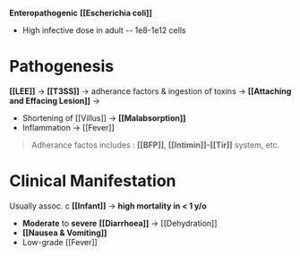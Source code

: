 **Enteropathogenic** **[[Escherichia coli]]**
- High infective dose in adult -- 1e8-1e12 cells

# Pathogenesis
**[[LEE]]** -> **[[T3SS]]** -> adherance factors & ingestion of toxins -> **[[Attaching and Effacing Lesion]]** ->
- Shortening of [[Villus]] -> **[[Malabsorption]]**
- Inflammation -> [[Fever]]
> Adherance factos includes : **[[BFP]]**, **[[Intimin]]-[[Tir]]** system, etc.

# Clinical Manifestation
Usually assoc. c **[[Infant]]** -> **high mortality in < 1 y/o**
- **Moderate** to **severe** **[[Diarrhoea]]** -> [[Dehydration]]
- **[[Nausea & Vomiting]]**
- Low-grade [[Fever]]